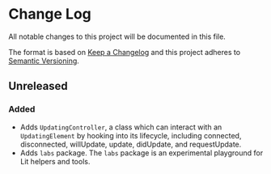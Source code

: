 # Change Log

All notable changes to this project will be documented in this file.

The format is based on [Keep a Changelog](http://keepachangelog.com/)
and this project adheres to [Semantic Versioning](http://semver.org/).

<!--
   PRs should document their user-visible changes (if any) in the
   Unreleased section, uncommenting the header as necessary.
-->

<!-- ## [x.y.z] - YYYY-MM-DD -->
<!-- ## Unreleased -->
<!-- ### Changed -->
<!-- ### Added -->
<!-- ### Removed -->
<!-- ### Fixed -->

## Unreleased

### Added

- Adds `UpdatingController`, a class which can interact with an `UpdatingElement` by hooking into its lifecycle, including connected, disconnected, willUpdate, update, didUpdate, and requestUpdate.
- Adds `labs` package. The `labs` package is an experimental playground for Lit helpers and tools.
